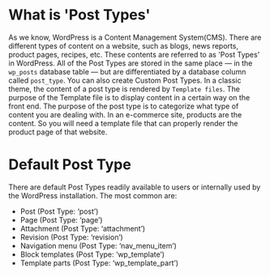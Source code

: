 # What is 'Post Types'
As we know, WordPress is a Content Management System(CMS). There are different types of content on a website, such as blogs, news reports, product pages, recipes, etc. These contents are referred to as 'Post Types' in WordPress.
All of the Post Types are stored in the same place — in the `wp_posts` database table — but are differentiated by a database column called `post_type`. You can also create Custom Post Types.
In a classic theme, the content of a post type is rendered by `Template files`. The purpose of the Template file is to display content in a certain way on the front end. The purpose of the post type is to categorize what type of content you are dealing with. In an e-commerce site, products are the content. So you will need a template file that can properly render the product page of that website.

# Default Post Type
There are default Post Types readily available to users or internally used by the WordPress installation. The most common are:
-   Post (Post Type: ‘post’)
-   Page (Post Type: ‘page’)
-   Attachment (Post Type: ‘attachment’)
-   Revision (Post Type: ‘revision’)
-   Navigation menu (Post Type: ‘nav_menu_item’)
-   Block templates (Post Type: ‘wp_template’)
-   Template parts (Post Type: ‘wp_template_part’)